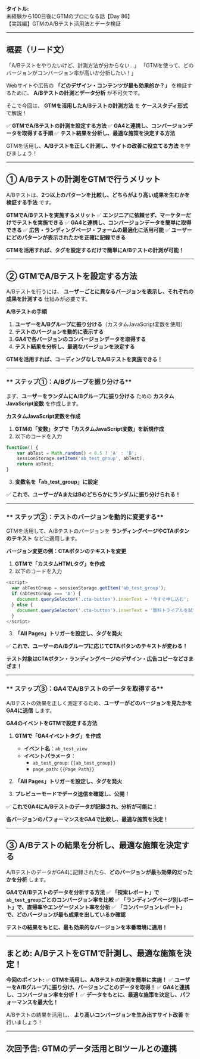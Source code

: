 **タイトル:**\
未経験から100日後にGTMのプロになる話【Day 86】\
【実践編】GTMのA/Bテスト活用法とデータ検証

---

## **概要（リード文）**

「A/Bテストをやりたいけど、計測方法が分からない…」
「GTMを使って、どのバージョンがコンバージョン率が高いか分析したい！」

Webサイトや広告の **「どのデザイン・コンテンツが最も効果的か？」** を検証するために、
**A/Bテストの計測とデータ分析** が不可欠です。

そこで今回は、 **GTMを活用したA/Bテストの計測方法** を **ケーススタディ形式** で解説！

✅ **GTMでA/Bテストの計測を設定する方法**
✅ **GA4と連携し、コンバージョンデータを取得する手順**
✅ **テスト結果を分析し、最適な施策を決定する方法**

GTMを活用し、**A/Bテストを正しく計測し、サイトの改善に役立てる方法** を学びましょう！

---

## **① A/Bテストの計測をGTMで行うメリット**

A/Bテストは、**2つ以上のパターンを比較し、どちらがより高い成果を生むかを検証する手法** です。

 **GTMでA/Bテストを実施するメリット**
✅ **エンジニアに依頼せず、マーケターだけでテストを実施できる**
✅ **GA4と連携し、コンバージョンデータを簡単に取得できる**
✅ **広告・ランディングページ・フォームの最適化に活用可能**
✅ **ユーザーにどのパターンが表示されたかを正確に記録できる**

 **GTMを活用すれば、タグを設定するだけで簡単にA/Bテストの計測が可能！**

---

## **② GTMでA/Bテストを設定する方法**

A/Bテストを行うには、 **ユーザーごとに異なるバージョンを表示し、それぞれの成果を計測する** 仕組みが必要です。

 **A/Bテストの手順**
1. **ユーザーをA/Bグループに振り分ける**（カスタムJavaScript変数を使用）
2. **テストのバージョンを動的に表示する**
3. **GA4で各バージョンのコンバージョンデータを取得する**
4. **テスト結果を分析し、最適なバージョンを決定する**

 **GTMを活用すれば、コーディングなしでA/Bテストを実施できる！**

---

### ** ステップ①：A/Bグループを振り分ける**

まず、**ユーザーをランダムにA/Bグループに振り分ける** ための **カスタムJavaScript変数** を作成します。

 **カスタムJavaScript変数を作成**
1. **GTMの「変数」タブで「カスタムJavaScript変数」を新規作成**
2. 以下のコードを入力

```javascript
function() {
    var abTest = Math.random() < 0.5 ? 'A' : 'B';
    sessionStorage.setItem('ab_test_group', abTest);
    return abTest;
}
```

3. **変数名を「ab_test_group」に設定**

✅ **これで、ユーザーがAまたはBのどちらかにランダムに振り分けられる！**

---

### ** ステップ②：テストのバージョンを動的に変更する**

GTMを活用して、A/Bテストのバージョンを **ランディングページやCTAボタンのテキスト** などに適用します。

 **バージョン変更の例：CTAボタンのテキストを変更**
1. **GTMで「カスタムHTMLタグ」を作成**
2. 以下のコードを入力

```javascript
<script>
  var abTestGroup = sessionStorage.getItem('ab_test_group');
  if (abTestGroup === 'A') {
    document.querySelector('.cta-button').innerText = '今すぐ申し込む';
  } else {
    document.querySelector('.cta-button').innerText = '無料トライアルを試す';
  }
</script>
```

3. **「All Pages」トリガーを設定し、タグを発火**

✅ **これで、ユーザーのA/Bグループに応じてCTAボタンのテキストが変わる！**

 **テスト対象はCTAボタン・ランディングページのデザイン・広告コピーなどさまざま！**

---

### ** ステップ③：GA4でA/Bテストのデータを取得する**

A/Bテストの効果を正しく測定するため、**ユーザーがどのバージョンを見たかをGA4に送信** します。

 **GA4のイベントをGTMで設定する方法**

1. **GTMで「GA4イベントタグ」を作成**
   - **イベント名**：`ab_test_view`
   - **イベントパラメータ**：
     - `ab_test_group`: `{{ab_test_group}}`
     - `page_path`: `{{Page Path}}`

2. **「All Pages」トリガーを設定し、タグを発火**
3. **プレビューモードでデータ送信を確認し、公開！**

✅ **これでGA4にA/Bテストのデータが記録され、分析が可能に！**

 **各バージョンのパフォーマンスをGA4で比較し、最適な施策を決定！**

---

## **③ A/Bテストの結果を分析し、最適な施策を決定する**

A/BテストのデータがGA4に記録されたら、**どのバージョンが最も効果的だったかを分析** します。

 **GA4でA/Bテストのデータを分析する方法**
✅ **「探索レポート」で`ab_test_group`ごとのコンバージョン率を比較**
✅ **「ランディングページ別レポート」で、直帰率やエンゲージメント率を分析**
✅ **「コンバージョンレポート」で、どのバージョンが最も成果を出しているか確認**

 **テストの結果をもとに、最も効果的なバージョンを本番環境に適用！**

---

## **まとめ: A/BテストをGTMで計測し、最適な施策を決定！**

 **今回のポイント:**
✅ **GTMを活用し、A/Bテストの計測を簡単に実施！**
✅ **ユーザーをA/Bグループに振り分け、バージョンごとのデータを取得！**
✅ **GA4と連携し、コンバージョン率を分析！**
✅ **データをもとに、最適な施策を決定し、パフォーマンスを最大化！**

A/Bテストの結果を活用し、 **より高いコンバージョンを生み出すサイト改善** を行いましょう！

---

## **次回予告: GTMのデータ活用とBIツールとの連携**